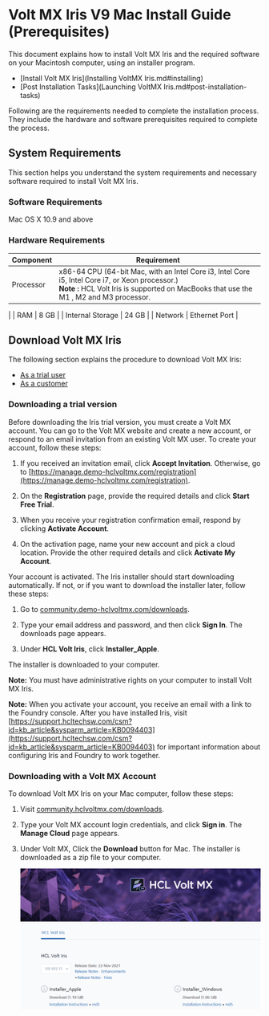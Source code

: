 
# Volt MX Iris V9 Mac Install Guide (Prerequisites)

This document explains how to install Volt MX Iris and the required software on your Macintosh computer, using an installer program.

- [Install Volt MX Iris](Installing VoltMX Iris.md#installing)
- [Post Installation Tasks](Launching VoltMX Iris.md#post-installation-tasks)

Following are the requirements needed to complete the installation process. They include the hardware and software prerequisites required to complete the process.

## System Requirements

This section helps you understand the system requirements and necessary software required to install Volt MX Iris.

### Software Requirements

Mac OS X 10.9 and above

### Hardware Requirements

| Component        | Requirement                                                                                      |
| ---------------- | ------------------------------------------------------------------------------------------------ |
| Processor        | x86-64 CPU (64-bit Mac, with an Intel Core i3, Intel Core i5, Intel Core i7, or Xeon processor.)<br><b>Note : </b>HCL Volt Iris is supported on MacBooks that use the M1 , M2 and M3 processor.
 |
| RAM              | 8 GB                                                                                             |
| Internal Storage | 24 GB                                                                                            |
| Network          | Ethernet Port                                                                                    |

## Download Volt MX Iris

The following section explains the procedure to download Volt MX Iris:

- [As a trial user](#downloading-a-trial-version)
- [As a customer](#downloading-with-a-volt-mx-account)

### Downloading a trial version

Before downloading the Iris trial version, you must create a Volt MX account. You can go to the Volt MX website and create a new account, or respond to an email invitation from an existing Volt MX user. To create your account, follow these steps:

1. If you received an invitation email, click **Accept Invitation**. Otherwise, go to [https://manage.demo-hclvoltmx.com/registration](https://manage.demo-hclvoltmx.com/registration).

2. On the **Registration** page, provide the required details and click **Start Free Trial**.

3. When you receive your registration confirmation email, respond by clicking **Activate Account**.

4. On the activation page, name your new account and pick a cloud location. Provide the other required details and click **Activate My Account**.

Your account is activated. The Iris installer should start downloading automatically. If not, or if you want to download the installer later, follow these steps:

1. Go to [community.demo-hclvoltmx.com/downloads](http://community.demo-hclvoltmx.com/downloads).

2. Type your email address and password, and then click **Sign In**. The downloads page appears.

3. Under **HCL Volt Iris**, click **Installer_Apple**.

The installer is downloaded to your computer.

**Note:** You must have administrative rights on your computer to install Volt MX Iris.

**Note:** When you activate your account, you receive an email with a link to the Foundry console. After you have installed Iris, visit [https://support.hcltechsw.com/csm?id=kb_article&sysparm_article=KB0094403](https://support.hcltechsw.com/csm?id=kb_article&sysparm_article=KB0094403) for important information about configuring Iris and Foundry to work together.

### Downloading with a Volt MX Account

To download Volt MX Iris on your Mac computer, follow these steps:

1. Visit [community.hclvoltmx.com/downloads](http://community.hclvoltmx.com/downloads).
2. Type your Volt MX account login credentials, and click **Sign in**. The **Manage Cloud** page appears.
3. Under Volt MX, Click the **Download** button for Mac. The installer is downloaded as a zip file to your computer.

   [![](Resources/Images/download_site.png)](Resources/Images/download_site.png)

